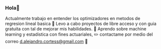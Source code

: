 ### Hola👋


Actualmente trabajo en entender los optimizadores en metodos de regresion lineal basica 🔭
Levo a cabo  proyectos de libre acceso y con guia gratuita con tal de mejorar mis habilidades. 💯 
Aprendo sobre machine learning y estadistica con fines actuariales, ✏️
contactame por medio del correo d.alejandro.cortess@gmail.com 🎱

